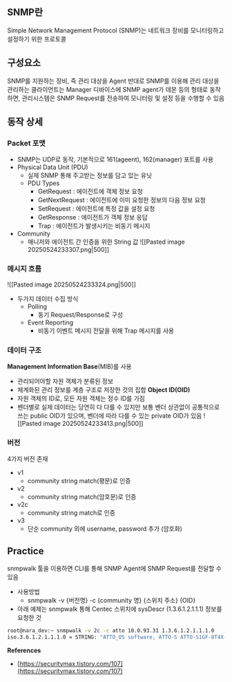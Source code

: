 ## SNMP란
Simple Network Management Protocol (SNMP)는 네트워크 장비를 모니터링하고 설정하기 위한 프로토콜

## 구성요소
SNMP를 지원하는 장비, 즉 관리 대상을 Agent
반대로 SNMP를 이용해 관리 대상을 관리하는 클라이언트는 Manager
디바이스에 SNMP agent가 데몬 등의 형태로 동작하면, 관리시스템은 SNMP Request를 전송하여 모니터링 및 설정 등을 수행할 수 있음

## 동작 상세
### Packet 포맷
- SNMP는 UDP로 동작, 기본적으로 161(ageent), 162(manager) 포트를 사용
- Physical Data Unit (PDU)
    - 실제 SNMP 통해 주고받는 정보를 담고 있는 유닛
    - PDU Types
        - GetRequest : 에이전트에 객체 정보 요청
        - GetNextRequest : 에이전트에 이미 요청한 정보의 다음 정보 요청
        - SetRequest : 에이전트에 특정 값을 설정 요청
        - GetResponse : 에이전트가 객체 정보 응답
        - Trap : 에이전트가 발생시키는 비동기 메시지
- Community
    - 매니저와 에이전트 간 인증을 위한 String 값
![[Pasted image 20250524233307.png|500]]
### 메시지 흐름
![[Pasted image 20250524233324.png|500]]
- 두가지 데이터 수집 방식
    - Polling
        - 동기 Request/Response로 구성
    - Event Reporting
        - 비동기 이벤트 메시지 전달을 위해 Trap 메시지를 사용
### 데이터 구조
**Management Information Base**(MIB)를 사용
- 관리되어야할 자원 객체가 분류된 정보
- 체계화된 관리 정보를 계층 구조로 저장한 것의 집합
**Object ID(OID)**
- 자원 객체의 ID로, 모든 자원 객체는 정수 ID를 가짐
- 벤더별로 실제 데이터는 당연히 다 다를 수 있지만 보통 벤더 상관없이 공통적으로 쓰는 public OID가 있으며, 벤더에 따라 다를 수 있는 private OID가 있음
![[Pasted image 20250524233413.png|500]]
### 버전
4가지 버전 존재
- v1
    - community string match(평문)로 인증
- v2
    - community string match(암호문)로 인증
- v2c
    - community string match로 인증
- v3
    - 단순 community 외에 username, password 추가 (암호화)

## Practice
snmpwalk 툴을 이용하면 CLI를 통해 SNMP Agent에 SNMP Request를 전달할 수 있음
- 사용방법
    - snmpwalk -v {버전명} -c {community 명} {스위치 주소} {OID}
- 아래 예제는 snmpwalk 통해 Centec 스위치에 sysDescr (1.3.6.1.2.1.1.1) 정보를 요청한 것
```bash
root@nara_dev:~ snmpwalk -v 2c -c atto 10.0.93.31 1.3.6.1.2.1.1.1.0
iso.3.6.1.2.1.1.1.0 = STRING: "ATTO_OS software, ATTO-S ATTO-S1GF-8T4X-BP, Version 5.2.5.r1; Copyright (C) 2020 Atto-Research Co., Ltd. All rights reserved. Compiled at May 18 15:08:05 2021."
```


**References**
- [https://securitymax.tistory.com/107](https://securitymax.tistory.com/107)